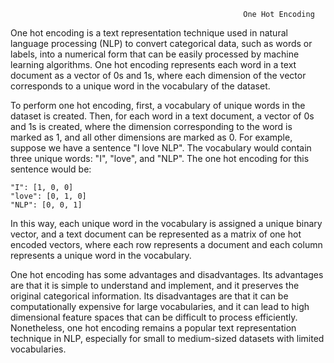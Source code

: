                                                         One Hot Encoding
One hot encoding is a text representation technique used in natural language processing (NLP) to convert categorical data, such as words or labels, into a numerical form that can be easily processed by machine learning algorithms. One hot encoding represents each word in a text document as a vector of 0s and 1s, where each dimension of the vector corresponds to a unique word in the vocabulary of the dataset.

To perform one hot encoding, first, a vocabulary of unique words in the dataset is created. Then, for each word in a text document, a vector of 0s and 1s is created, where the dimension corresponding to the word is marked as 1, and all other dimensions are marked as 0. For example, suppose we have a sentence "I love NLP". The vocabulary would contain three unique words: "I", "love", and "NLP". The one hot encoding for this sentence would be:

    "I": [1, 0, 0]
    "love": [0, 1, 0]
    "NLP": [0, 0, 1]

In this way, each unique word in the vocabulary is assigned a unique binary vector, and a text document can be represented as a matrix of one hot encoded vectors, where each row represents a document and each column represents a unique word in the vocabulary.

One hot encoding has some advantages and disadvantages. Its advantages are that it is simple to understand and implement, and it preserves the original categorical information. Its disadvantages are that it can be computationally expensive for large vocabularies, and it can lead to high dimensional feature spaces that can be difficult to process efficiently. Nonetheless, one hot encoding remains a popular text representation technique in NLP, especially for small to medium-sized datasets with limited vocabularies.                                                        
